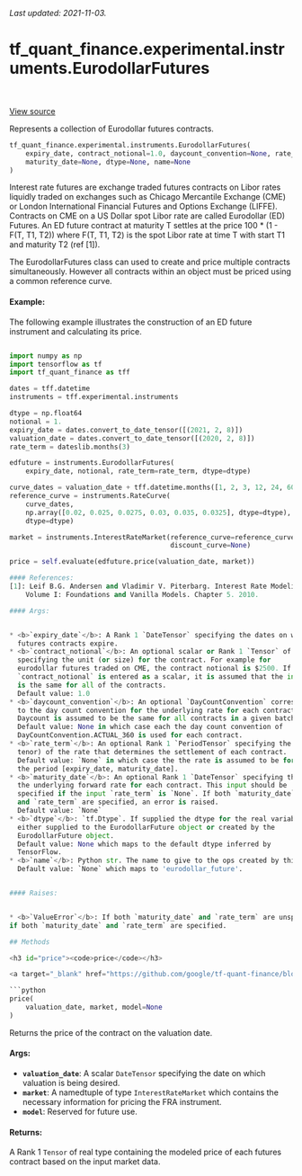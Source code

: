 <!--
This file is generated by a tool. Do not edit directly.
For open-source contributions the docs will be updated automatically.
-->

*Last updated: 2021-11-03.*

<div itemscope itemtype="http://developers.google.com/ReferenceObject">
<meta itemprop="name" content="tf_quant_finance.experimental.instruments.EurodollarFutures" />
<meta itemprop="path" content="Stable" />
<meta itemprop="property" content="__init__"/>
<meta itemprop="property" content="price"/>
</div>

# tf_quant_finance.experimental.instruments.EurodollarFutures

<!-- Insert buttons and diff -->

<table class="tfo-notebook-buttons tfo-api" align="left">
</table>

<a target="_blank" href="https://github.com/google/tf-quant-finance/blob/master/tf_quant_finance/experimental/instruments/eurodollar_futures.py">View source</a>



Represents a collection of Eurodollar futures contracts.

```python
tf_quant_finance.experimental.instruments.EurodollarFutures(
    expiry_date, contract_notional=1.0, daycount_convention=None, rate_term=None,
    maturity_date=None, dtype=None, name=None
)
```



<!-- Placeholder for "Used in" -->

Interest rate futures are exchange traded futures contracts on Libor rates
liquidly traded on exchanges such as Chicago Mercantile Exchange (CME) or
London International Financial Futures and Options Exchange (LIFFE). Contracts
on CME on a US Dollar spot Libor rate are called Eurodollar (ED) Futures.
An ED future contract at maturity T settles at the price
100 * (1 - F(T, T1, T2))
where F(T, T1, T2) is the spot Libor rate at time T with start T1 and
maturity T2 (ref [1]).

The EurodollarFutures class can used to create and price multiple contracts
simultaneously. However all contracts within an object must be priced using a
common reference curve.

#### Example:
The following example illustrates the construction of an ED future instrument
and calculating its price.

```python

import numpy as np
import tensorflow as tf
import tf_quant_finance as tff

dates = tff.datetime
instruments = tff.experimental.instruments

dtype = np.float64
notional = 1.
expiry_date = dates.convert_to_date_tensor([(2021, 2, 8)])
valuation_date = dates.convert_to_date_tensor([(2020, 2, 8)])
rate_term = dateslib.months(3)

edfuture = instruments.EurodollarFutures(
    expiry_date, notional, rate_term=rate_term, dtype=dtype)

curve_dates = valuation_date + tff.datetime.months([1, 2, 3, 12, 24, 60])
reference_curve = instruments.RateCurve(
    curve_dates,
    np.array([0.02, 0.025, 0.0275, 0.03, 0.035, 0.0325], dtype=dtype),
    dtype=dtype)

market = instruments.InterestRateMarket(reference_curve=reference_curve,
                                        discount_curve=None)

price = self.evaluate(edfuture.price(valuation_date, market))

#### References:
[1]: Leif B.G. Andersen and Vladimir V. Piterbarg. Interest Rate Modeling,
    Volume I: Foundations and Vanilla Models. Chapter 5. 2010.

#### Args:


* <b>`expiry_date`</b>: A Rank 1 `DateTensor` specifying the dates on which the
  futures contracts expire.
* <b>`contract_notional`</b>: An optional scalar or Rank 1 `Tensor` of real dtype
  specifying the unit (or size) for the contract. For example for
  eurodollar futures traded on CME, the contract notional is $2500. If
  `contract_notional` is entered as a scalar, it is assumed that the input
  is the same for all of the contracts.
  Default value: 1.0
* <b>`daycount_convention`</b>: An optional `DayCountConvention` corresponding
  to the day count convention for the underlying rate for each contract.
  Daycount is assumed to be the same for all contracts in a given batch.
  Default value: None in which case each the day count convention of
  DayCountConvention.ACTUAL_360 is used for each contract.
* <b>`rate_term`</b>: An optional Rank 1 `PeriodTensor` specifying the term (or
  tenor) of the rate that determines the settlement of each contract.
  Default value: `None` in which case the the rate is assumed to be for
  the period [expiry_date, maturity_date].
* <b>`maturity_date`</b>: An optional Rank 1 `DateTensor` specifying the maturity of
  the underlying forward rate for each contract. This input should be
  specified if the input `rate_term` is `None`. If both `maturity_date`
  and `rate_term` are specified, an error is raised.
  Default value: `None`
* <b>`dtype`</b>: `tf.Dtype`. If supplied the dtype for the real variables or ops
  either supplied to the EurodollarFuture object or created by the
  EurodollarFuture object.
  Default value: None which maps to the default dtype inferred by
  TensorFlow.
* <b>`name`</b>: Python str. The name to give to the ops created by this class.
  Default value: `None` which maps to 'eurodollar_future'.


#### Raises:


* <b>`ValueError`</b>: If both `maturity_date` and `rate_term` are unspecified or
if both `maturity_date` and `rate_term` are specified.

## Methods

<h3 id="price"><code>price</code></h3>

<a target="_blank" href="https://github.com/google/tf-quant-finance/blob/master/tf_quant_finance/experimental/instruments/eurodollar_futures.py">View source</a>

```python
price(
    valuation_date, market, model=None
)
```

Returns the price of the contract on the valuation date.


#### Args:


* <b>`valuation_date`</b>: A scalar `DateTensor` specifying the date on which
  valuation is being desired.
* <b>`market`</b>: A namedtuple of type `InterestRateMarket` which contains the
  necessary information for pricing the FRA instrument.
* <b>`model`</b>: Reserved for future use.


#### Returns:

A Rank 1 `Tensor` of real type containing the modeled price of each
futures contract based on the input market data.





